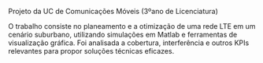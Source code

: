 Projeto da UC de Comunicações Móveis (3ºano de Licenciatura)

O trabalho consiste no planeamento e a otimização de uma rede LTE em um cenário suburbano, utilizando simulações em Matlab e ferramentas de visualização gráfica. Foi analisada a cobertura, interferência e outros KPIs relevantes para propor soluções técnicas eficazes.
